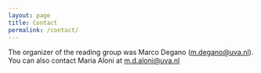 ```yaml
---
layout: page
title: Contact
permalink: /contact/
---
```


The organizer of the reading group was Marco Degano (m.degano@uva.nl). You can also contact Maria Aloni at m.d.aloni@uva.nl
